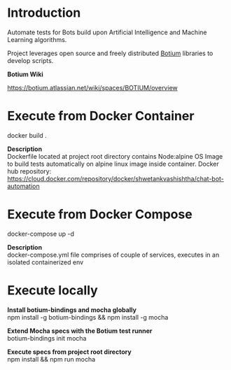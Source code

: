 # Introduction

Automate tests for Bots build upon Artificial Intelligence and Machine Learning algorithms.

Project leverages open source and freely distributed <a href='https://github.com/codeforequity-at/botium-core'>Botium</a> libraries to develop scripts.

<b>Botium Wiki</b>

https://botium.atlassian.net/wiki/spaces/BOTIUM/overview

# Execute from Docker Container
docker build .

<b>Description</b><br>
Dockerfile located at project root directory contains Node:alpine OS Image to build tests automatically on alpine linux image inside container. Docker hub repository: https://cloud.docker.com/repository/docker/shwetankvashishtha/chat-bot-automation

# Execute from Docker Compose
docker-compose up -d
  
<b>Description</b><br>
docker-compose.yml file comprises of couple of services, executes in an isolated containerized env<br> 

# Execute locally
<b>Install botium-bindings and mocha globally</b><br>
npm install -g botium-bindings && npm install -g mocha<br>

<b>Extend Mocha specs with the Botium test runner</b><br>
botium-bindings init mocha<br>

<b>Execute specs from project root directory</b><br>
npm install && npm run mocha
